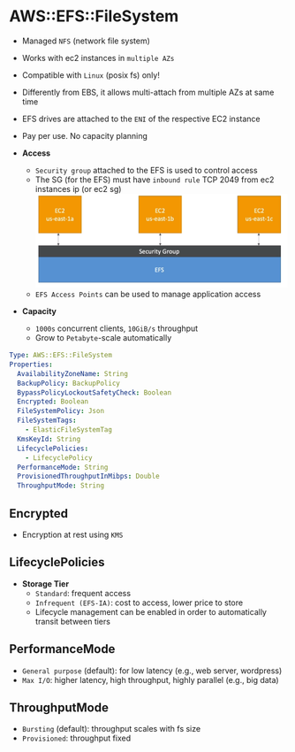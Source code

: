 # AWS::EFS::FileSystem

- Managed `NFS` (network file system)
- Works with ec2 instances in `multiple AZs`
- Compatible with `Linux` (posix fs) only!
- Differently from EBS, it allows multi-attach from multiple AZs at same time
- EFS drives are attached to the `ENI` of the respective EC2 instance
- Pay per use. No capacity planning

- **Access**

  - `Security group` attached to the EFS is used to control access
  - The SG (for the EFS) must have `inbound rule` TCP 2049 from ec2 instances ip (or ec2 sg)
    ![NFS](.images/nfs.png)
  - `EFS Access Points` can be used to manage application access

- **Capacity**
  - `1000s` concurrent clients, `10GiB/s` throughput
  - Grow to `Petabyte`-scale automatically

```yaml
Type: AWS::EFS::FileSystem
Properties:
  AvailabilityZoneName: String
  BackupPolicy: BackupPolicy
  BypassPolicyLockoutSafetyCheck: Boolean
  Encrypted: Boolean
  FileSystemPolicy: Json
  FileSystemTags:
    - ElasticFileSystemTag
  KmsKeyId: String
  LifecyclePolicies:
    - LifecyclePolicy
  PerformanceMode: String
  ProvisionedThroughputInMibps: Double
  ThroughputMode: String
```

## Encrypted

- Encryption at rest using `KMS`

## LifecyclePolicies

- **Storage Tier**
  - `Standard`: frequent access
  - `Infrequent (EFS-IA)`: cost to access, lower price to store
  - Lifecycle management can be enabled in order to automatically transit between tiers

## PerformanceMode

- `General purpose` (default): for low latency (e.g., web server, wordpress)
- `Max I/O`: higher latency, high throughput, highly parallel (e.g., big data)

## ThroughputMode

- `Bursting` (default): throughput scales with fs size
- `Provisioned`: throughput fixed
